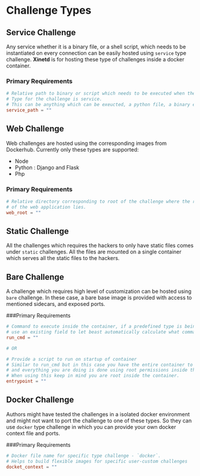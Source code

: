 # Challenge Types

## Service Challenge

Any service whether it is a binary file, or a shell script, which needs to be instantiated on every connection can be easily hosted using `service` type challenge. **Xinetd** is for hosting these type of challenges inside a docker container.

### Primary Requirements

```toml
# Relative path to binary or script which needs to be executed when the specified
# Type for the challenge is service.
# This can be anything which can be exeucted, a python file, a binary etc.
service_path = ""
```

## Web Challenge

Web challenges are hosted using the corresponding images from Dockerhub. Currently only these types are supported:

* Node
* Python : Django and Flask
* Php

### Primary Requirements

```toml
# Relative directory corresponding to root of the challenge where the root
# of the web application lies.
web_root = ""
```

## Static Challenge

All the challenges which requires the hackers to only have static files comes under `static` challenges. All the files are mounted on a single container which serves all the static files to the hackers.

## Bare Challenge

A challenge which requires high level of customization can be hosted using `bare` challenge. In these case, a bare base image is provided with access to mentioned sidecars, and exposed ports. 

###Primary Requirements

```toml
# Command to execute inside the container, if a predefined type is being used try to
# use an existing field to let beast automatically calculate what command to run.
run_cmd = ""

# OR

# Provide a script to run on startup of container
# Similar to run_cmd but in this case you have the entire container to yourself
# and everything you are doing is done using root permissions inside the container
# When using this keep in mind you are root inside the container.
entrypoint = ""
```

## Docker Challenge

Authors might have tested the challenges in a isolated docker environment and might not want to port the challenge to one of these types. So they can use `docker` type challenge in which you can provide your own docker context file and ports.

###Primary Requirements

```toml
# Docker file name for specific type challenge - `docker`.
# Helps to build flexible images for specific user-custom challenges
docket_context = ""
```
